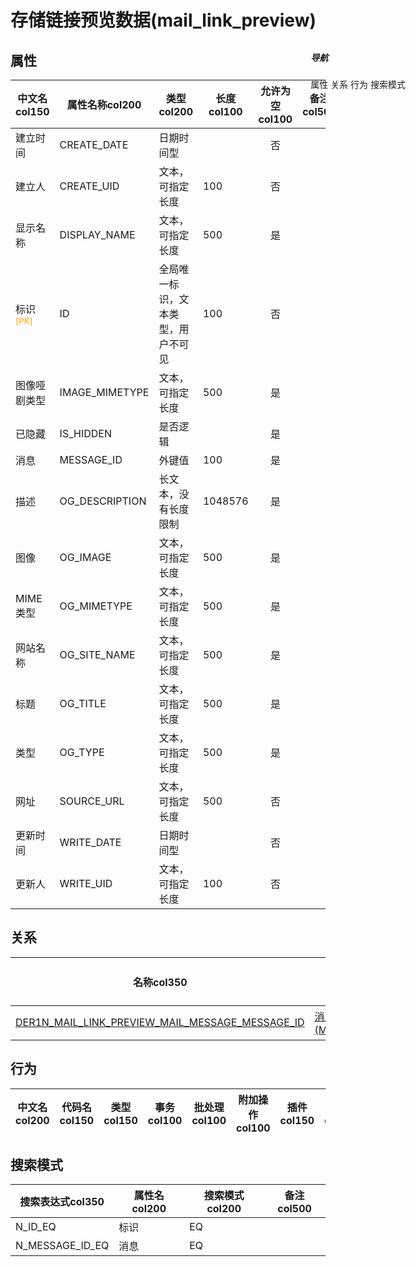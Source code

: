 # 存储链接预览数据(mail_link_preview)  <!-- {docsify-ignore-all} -->


## 属性
|    中文名col150 | 属性名称col200           | 类型col200     | 长度col100    |允许为空col100    |  备注col500  |
| --------   |------------| -----  | -----  | :----: | -------- |
|建立时间|CREATE_DATE|日期时间型||否||
|建立人|CREATE_UID|文本，可指定长度|100|否||
|显示名称|DISPLAY_NAME|文本，可指定长度|500|是||
|标识<sup class="footnote-symbol"><font color=orange>[PK]</font></sup>|ID|全局唯一标识，文本类型，用户不可见|100|否||
|图像哑剧类型|IMAGE_MIMETYPE|文本，可指定长度|500|是||
|已隐藏|IS_HIDDEN|是否逻辑||是||
|消息|MESSAGE_ID|外键值|100|是||
|描述|OG_DESCRIPTION|长文本，没有长度限制|1048576|是||
|图像|OG_IMAGE|文本，可指定长度|500|是||
|MIME 类型|OG_MIMETYPE|文本，可指定长度|500|是||
|网站名称|OG_SITE_NAME|文本，可指定长度|500|是||
|标题|OG_TITLE|文本，可指定长度|500|是||
|类型|OG_TYPE|文本，可指定长度|500|是||
|网址|SOURCE_URL|文本，可指定长度|500|否||
|更新时间|WRITE_DATE|日期时间型||否||
|更新人|WRITE_UID|文本，可指定长度|100|否||


## 关系

<el-row>
<el-tabs v-model="show_der">
<el-tab-pane label="从关系" name="minor">

|  名称col350   | 主实体col200   | 关系类型col200   |    备注col500  |
| -------- |---------- |-----------|----- |
|[DER1N_MAIL_LINK_PREVIEW_MAIL_MESSAGE_MESSAGE_ID](der/DER1N_MAIL_LINK_PREVIEW_MAIL_MESSAGE_MESSAGE_ID)|[消息(MAIL_MESSAGE)](module/mail/mail_message)|1:N关系||

</el-tab-pane>
</el-tabs>
</el-row>

## 行为
| 中文名col200    | 代码名col150    | 类型col150    | 事务col100   | 批处理col100   | 附加操作col100  | 插件col150    |  备注col300  |
| -------- |---------- |----------- |:----:|:----:|---------| ----- | ----- |

## 搜索模式
|   搜索表达式col350   |    属性名col200    |    搜索模式col200        |备注col500  |
| -------- |------------|------------|------|
|N_ID_EQ|标识|EQ||
|N_MESSAGE_ID_EQ|消息|EQ||

<div style="display: block; overflow: hidden; position: fixed; top: 140px; right: 100px;">

##### 导航
<el-anchor >
<el-anchor-link :href="`#/module/mail/mail_link_preview?id=属性`">
  属性
</el-anchor-link>
<el-anchor-link :href="`#/module/mail/mail_link_preview?id=关系`">
  关系
</el-anchor-link>
<el-anchor-link :href="`#/module/mail/mail_link_preview?id=行为`">
  行为
</el-anchor-link>
<el-anchor-link :href="`#/module/mail/mail_link_preview?id=搜索模式`">
  搜索模式
</el-anchor-link>
</el-anchor>
</div>

<script>
 const { createApp } = Vue
  createApp({
    data() {
      return {
show_der:'minor',


      }
    },
    methods: {
    }
  }).use(ElementPlus).mount('#app')
</script>